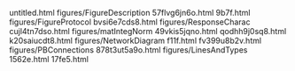 untitled.html
figures/FigureDescription
57flvg6jn6o.html
9b7f.html
figures/FigureProtocol
bvsi6e7cds8.html
figures/ResponseCharac
cujl4tn7dso.html
figures/matIntegNorm
49vkis5jqno.html
qodhh9j0sq8.html
k20saiucdt8.html
figures/NetworkDiagram
f11f.html
fv399u8b2v.html
figures/PBConnections
878t3ut5a9o.html
figures/LinesAndTypes
1562e.html
17fe5.html